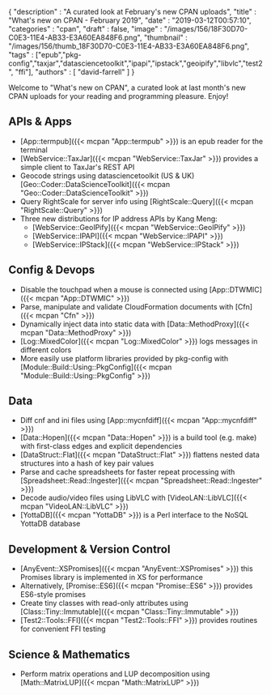 {
   "description" : "A curated look at February's new CPAN uploads",
   "title" : "What's new on CPAN - February 2019",
   "date" : "2019-03-12T00:57:10",
   "categories" : "cpan",
   "draft" : false,
   "image" : "/images/156/18F30D70-C0E3-11E4-AB33-E3A60EA848F6.png",
   "thumbnail" : "/images/156/thumb_18F30D70-C0E3-11E4-AB33-E3A60EA848F6.png",
   "tags" : ["epub","pkg-config","taxjar","datasciencetoolkit","ipapi","ipstack","geoipify","libvlc","test2", "ffi"],
   "authors" : [
      "david-farrell"
   ]
}


Welcome to "What's new on CPAN", a curated look at last month's new CPAN uploads for your reading and programming pleasure. Enjoy!

APIs & Apps
-----------
* [App::termpub]({{< mcpan "App::termpub" >}}) is an epub reader for the terminal
* [WebService::TaxJar]({{< mcpan "WebService::TaxJar" >}}) provides a simple client to TaxJar's REST API
* Geocode strings using datasciencetoolkit (US & UK) [Geo::Coder::DataScienceToolkit]({{< mcpan "Geo::Coder::DataScienceToolkit" >}})
* Query RightScale for server info using [RightScale::Query]({{< mcpan "RightScale::Query" >}})
* Three new distributions for IP address APIs by Kang Meng:
  * [WebService::GeoIPify]({{< mcpan "WebService::GeoIPify" >}})
  * [WebService::IPAPI]({{< mcpan "WebService::IPAPI" >}})
  * [WebService::IPStack]({{< mcpan "WebService::IPStack" >}})


Config & Devops
---------------
* Disable the touchpad when a mouse is connected using [App::DTWMIC]({{< mcpan "App::DTWMIC" >}})
* Parse, manipulate and validate CloudFormation documents with [Cfn]({{< mcpan "Cfn" >}})
* Dynamically inject data into static data with [Data::MethodProxy]({{< mcpan "Data::MethodProxy" >}})
* [Log::MixedColor]({{< mcpan "Log::MixedColor" >}}) logs messages in different colors
* More easily use platform libraries provided by pkg-config with [Module::Build::Using::PkgConfig]({{< mcpan "Module::Build::Using::PkgConfig" >}})


Data
----
* Diff cnf and ini files using [App::mycnfdiff]({{< mcpan "App::mycnfdiff" >}})
* [Data::Hopen]({{< mcpan "Data::Hopen" >}}) is a build tool (e.g. make) with first-class edges and explicit dependencies
* [DataStruct::Flat]({{< mcpan "DataStruct::Flat" >}}) flattens nested data structures into a hash of key pair values
* Parse and cache spreadsheets for faster repeat processing with [Spreadsheet::Read::Ingester]({{< mcpan "Spreadsheet::Read::Ingester" >}})
* Decode audio/video files using LibVLC with [VideoLAN::LibVLC]({{< mcpan "VideoLAN::LibVLC" >}})
* [YottaDB]({{< mcpan "YottaDB" >}}) is a Perl interface to the NoSQL YottaDB database


Development & Version Control
-----------------------------
* [AnyEvent::XSPromises]({{< mcpan "AnyEvent::XSPromises" >}}) this Promises library is implemented in XS for performance
* Alternatively, [Promise::ES6]({{< mcpan "Promise::ES6" >}}) provides ES6-style promises
* Create tiny classes with read-only attributes using [Class::Tiny::Immutable]({{< mcpan "Class::Tiny::Immutable" >}})
* [Test2::Tools::FFI]({{< mcpan "Test2::Tools::FFI" >}}) provides routines for convenient FFI testing

Science & Mathematics
---------------------
* Perform matrix operations and LUP decomposition using [Math::MatrixLUP]({{< mcpan "Math::MatrixLUP" >}})

